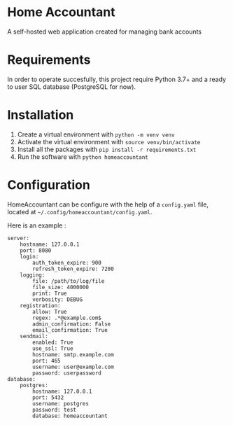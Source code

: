 # Home Accountant

A self-hosted web application created for managing bank accounts

# Requirements

In order to operate succesfully, this project require Python 3.7+ and a ready to user SQL database (PostgreSQL for now).

# Installation

1. Create a virtual environment with ```python -m venv venv```
2. Activate the virtual environment with ```source venv/bin/activate```
3. Install all the packages with ```pip install -r requirements.txt```
4. Run the software with ```python homeaccountant```

# Configuration

HomeAccountant can be configure with the help of a `config.yaml` file, located at `~/.config/homeaccountant/config.yaml`.

Here is an example :

    server:
        hostname: 127.0.0.1
        port: 8080
        login:
            auth_token_expire: 900
            refresh_token_expire: 7200
        logging:
            file: /path/to/log/file
            file_size: 4000000
            print: True
            verbosity: DEBUG
        registration:
            allow: True
            regex: .*@example.com$
            admin_confirmation: False
            email_confirmation: True
        sendmail:
            enabled: True
            use_ssl: True
            hostname: smtp.example.com
            port: 465
            username: user@example.com
            password: userpassword
    database:
        postgres:
            hostname: 127.0.0.1
            port: 5432
            username: postgres
            password: test
            database: homeaccountant